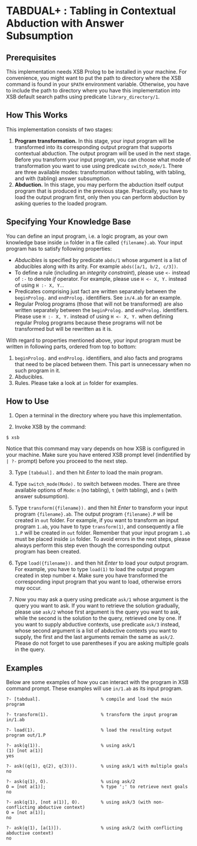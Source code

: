 # TABDUAL+ : Tabling in Contextual Abduction with Answer Subsumption

## Prerequisites
This implementation needs XSB Prolog to be installed in your machine. For convenience, you might want to put the path to directory where the XSB command is found in your `$PATH` environment variable. Otherwise, you have to include the path to directory where you have this implementation into XSB default search paths using predicate `library_directory/1`.

## How This Works
This implementation consists of two stages:
1. **Program transformation.** In this stage, your input program will be transformed into its corresponding output program that supports contextual abduction. The output program will be used in the next stage. Before you transform your input program, you can choose what mode of transformation you want to use using predicate `switch_mode/1`. There are three available modes: transformation without tabling, with tabling, and with (tabling) answer subsumption.
2. **Abduction.** In this stage, you may perform the abduction itself output program that is produced in the previous stage. Practically, you have to load the output program first, only then you can perform abduction by asking queries to the loaded program.
 
## Specifying Your Knowledge Base
You can define an input program, i.e. a logic program, as your own knowledge base inside `in` folder in a file called `{filename}.ab`. Your input program has to satisfy following properties:
* *Abducibles* is specified by predicate `abds/1` whose argument is a list of abducibles along with its arity. For example `abds([a/1, b/2, c/3])`.
* To define a rule (including an *integrity constraint*), please use `<-` instead of `:-` to denote *if* operator. For example, please use `H <- X, Y.` instead of using `H :- X, Y.`.
* Predicates comprising just fact are written separately between the `beginProlog.` and `endProlog.` identifiers. See `in/4.ab` for an example.
* Regular Prolog programs (those that will not be transformed) are also written separately between the `beginProlog.` and `endProlog.` identifiers. Please use `H :- X, Y.` instead of using `H <- X, Y.` when defining regular Prolog programs because these programs will not be transformed but will be rewritten as it is.

With regard to properties mentioned above, your input program must be written in following parts, ordered from top to bottom:
1. `beginProlog.` and `endProlog.` identifiers, and also facts and programs that need to be placed between them. This part is unnecessary when no such program in it.
2. Abducibles.
3. Rules.
Please take a look at `in` folder for examples.

## How to Use
1. Open a terminal in the directory where you have this implementation.

2. Invoke XSB by the command:
```
$ xsb
```
Notice that this command may vary depends on how XSB is configured in your machine. Make sure you have entered XSB prompt level (indentified by `| ?-` prompt) before you proceed to the next step.

3. Type `[tabdual].` and then hit *Enter* to load the main program.

4. Type `switch_mode(Mode).` to switch between modes. There are three available options of `Mode`: `n` (no tabling), `t` (with tabling), and `s` (with answer subsumption).

5. Type `transform({filename}).` and then hit *Enter* to transform your input program `{filename}.ab`.  The output program `{filename}.P` will be created in `out` folder. For example, if you want to transform an input program `1.ab`, you have to type `transform(1)`, and consequently a file `1.P` will be created in `out` folder. Remember that your input program `1.ab` must be placed inside `in` folder. To avoid errors in the next steps, please always perform this step even though the corresponding output program has been created. 

6. Type `load({filename}).` and then hit *Enter* to load your output program.  For example, you have to type `load(1)`  to load the output program created in step number `4`. Make sure you have transformed the corresponding input program that you want to load, otherwise errors may occur.

7. Now you may ask a query using predicate `ask/1` whose argument is the query you want to ask. If you want to retrieve the solution gradually, please use `ask/2` whose first argument is the query you want to ask, while the second is the solution to the query, retrieved one by one. If you want to supply abductive contexts, use predicate `ask/3` instead, whose second argument is a list of abductive contexts you want to supply, the first and the last arguments remain the same as `ask/2`. Please do not forget to use parentheses if you are asking multiple goals in the query.

## Examples
Below are some examples of how you can interact with the program in XSB command prompt. These examples will use `in/1.ab` as its input program.

    ?- [tabdual].                       % compile and load the main program
    
    ?- transform(1).                    % transform the input program in/1.ab
    
    ?- load(1).                         % load the resulting output program out/1.P
    
    ?- ask(q(1)).                       % using ask/1
    (1) [not a(1)]
    yes
    
    ?- ask((q(1), q(2), q(3))).         % using ask/1 with multiple goals
    no
    
    ?- ask(q(1), O).                    % using ask/2 
    O = [not a(1)];                     % type ';' to retrieve next goals
    no

    ?- ask(q(1), [not a(1)], O).        % using ask/3 (with non-conflicting abductive context)
    O = [not a(1)];
    no
    
    ?- ask(q(1), [a(1)]).               % using ask/2 (with conflicting abductive context)
    no
    
